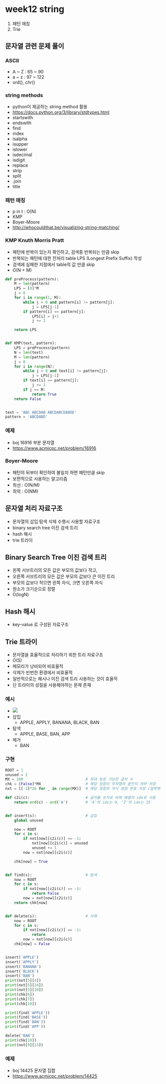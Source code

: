 # week12 string 
1. 패턴 매칭
2. Trie

## 문자열 관련 문제 풀이
### ASCII
* A ~ Z : 65 ~ 90
* a ~ z : 97 ~ 122
* ord(), chr()

### string methods
* python이 제공하는 string method 활용
* https://docs.python.org/3/library/stdtypes.html
* startswith
* endswith
* find
* index
* isalpha
* isupper
* islower
* isdecimal
* isdigit
* replace
* strip
* split
* .join
* title

### 패턴 매칭
* p in t : O(N)
* KMP
* Boyer-Moore
* http://whocouldthat.be/visualizing-string-matching/

### KMP Knuth Morris Pratt
* 패턴에 반복이 있는지 확인하고, 검색중 반복되는 만큼 skip
* 반복되는 패턴에 대한 전처리 table LPS (Longest Prefix Suffix) 작성
* 검색에 실패한 지점에서 table의 값 만큼 skip
* O(N + M)
```python
def preProcess(pattern):
    M = len(pattern)
    LPS = [0]*M
    j = 0
    for i in range(1, M):
        while j > 0 and pattern[i] != pattern[j]:
            j = LPS[j-1]
        if pattern[i] == pattern[j]:
            LPS[i] = j+1
            j += 1

    return LPS


def KMP(text, pattern):
    LPS = preProcess(pattern)
    N = len(text)
    M = len(pattern)
    j = 0
    for i in range(N):
        while j > 0 and text[i] != pattern[j]:
            j = LPS[j-1]
        if text[i] == pattern[j]:
            j += 1
        if j == M:
            return True
    return False


text = 'ABC ABCDAB ABCDABCDABDE'
pattern = 'ABCDABD'
```


### 예제
* boj 16916 부분 문자열
* https://www.acmicpc.net/problem/16916

### Boyer-Moore
* 패턴의 뒤부터 확인하여 불일치 하면 패턴만큼 skip
* 보편적으로 사용하는 알고리즘
* 최선 : O(N/M)
* 최악 : O(NM)

## 문자열 처리 자료구조
* 문자열의 삽입 탐색 삭제 수행시 사용할 자료구조
* binary search tree 이진 검색 트리
* hash 해시
* trie 트라이

## Binary Search Tree 이진 검색 트리
* 왼쪽 서브트리의 모든 값은 부모의 값보다 작고,
* 오른쪽 서브트리의 모든 값은 부모의 값보다 큰 이진 트리
* 부모의 값보다 작으면 왼쪽 자식, 크면 오른쪽 자식
* 원소가 크기순으로 정렬
* O(logN)

## Hash 해시
* key-value 로 구성된 자료구조

## Trie 트라이
* 문자열을 효율적으로 처리하기 위한 트리 자료구조
* O(S)
* 메모리가 낭비되어 비효율적
* 삭제가 빈번한 환경에서 비효율적
* 일반적으로는 해시나 이진 검색 트리 사용하는 것이 효율적
* 단 트라이의 성질을 사용해야하는 문제 존재

### 예시
* ![](./img/2022-10-29-13-00-28.png)
* 삽입
  * APPLE, APPLY, BANANA, BLACK, BAN
* 탐색
  * APPLE, BASE, BAN, APP
* 제거
  * BAN

### 구현
```python
ROOT = 1
unused = 2
MX = 100                            # 최대 등장 가능한 글자 수
chk = [False]*MX                    # 해당 정점이 무자열의 끝인지 여부 저장
nxt = [[-1]*26 for _ in range(MX)]  # 해당 정점의 자식 정점 번호 저장 (알파벳 예시)

def c2i(c):                         # 글자를 숫자로 바꿔 배열의 idx로 사용
    return ord(c) - ord('A')        # 'A'의 idx는 0, 'Z'의 idx는 25


def insert(s):                      # 삽입
    global unused

    now = ROOT
    for c in s:
        if nxt[now][c2i(c)] == -1:
            nxt[now][c2i(c)] = unused
            unused += 1
        now = nxt[now][c2i(c)]

    chk[now] = True


def find(s):                        # 탐색
    now = ROOT
    for c in s:
        if nxt[now][c2i(c)] == -1:
            return False
        now = nxt[now][c2i(c)]
    return chk[now]


def delete(s):                      # 삭제
    now = ROOT
    for c in s:
        if nxt[now][c2i(c)] == -1:
            return
        now = nxt[now][c2i(c)]
    chk[now] = False


insert('APPLE')
insert('APPLY')
insert('BANANA')
insert('BLACK')
insert('BAN')
print(nxt[5][4])
print(nxt[5][24])
print(nxt[5][10])
print(chk[6])
print(chk[7])
print(chk[10])

print(find('APPLE'))
print(find('BASE'))
print(find('BAN'))
print(find('APP'))

delete('BAN')
print(chk[10])
print(nxt[9][13])
```

### 예제
* boj 14425 문자열 집합
* https://www.acmicpc.net/problem/14425